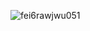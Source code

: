 ![fei6rawjwu051](https://github.com/LucasSaravi-cpu/LucasSaravi-cpu/assets/126580800/cee3efe5-3700-4244-902f-7b31f548706c)
